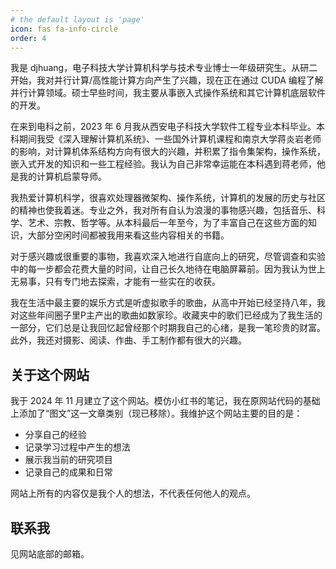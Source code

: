 ```yaml
---
# the default layout is 'page'
icon: fas fa-info-circle
order: 4
---
```


<!-- > Add Markdown syntax content to file `_tabs/about.md`{: .filepath } and it will show up on this page.
{: .prompt-tip } -->

<!-- 
<img src="assets\pic\photo.jpg" alt="会换掉的" style="float: right; margin-left: 10px; width: 175px;"> -->

我是 djhuang，电子科技大学计算机科学与技术专业博士一年级研究生。从研二开始，我对并行计算/高性能计算方向产生了兴趣，现在正在通过 CUDA 编程了解并行计算领域。硕士早些时间，我主要从事嵌入式操作系统和其它计算机底层软件的开发。

在来到电科之前，2023 年 6 月我从西安电子科技大学软件工程专业本科毕业。本科期间我受《深入理解计算机系统》、一些国外计算机课程和南京大学蒋炎岩老师的影响，对计算机体系结构方向有很大的兴趣，并积累了指令集架构，操作系统，嵌入式开发的知识和一些工程经验。我认为自己非常幸运能在本科遇到蒋老师，他是我的计算机启蒙导师。

我热爱计算机科学，很喜欢处理器微架构、操作系统，计算机的发展的历史与社区的精神也使我着迷。专业之外，我对所有自认为浪漫的事物感兴趣，包括音乐、科学、艺术、宗教、哲学等。从本科最后一年至今，为了丰富自己在这些方面的知识，大部分空闲时间都被我用来看这些内容相关的书籍。

对于感兴趣或很重要的事物，我喜欢深入地进行自底向上的研究，尽管调查和实验中的每一步都会花费大量的时间，让自己长久地待在电脑屏幕前。因为我认为世上无易事，只有专门地去探索，才能有一些实在的收获。

我在生活中最主要的娱乐方式是听虚拟歌手的歌曲，从高中开始已经坚持八年，我对这些年间圈子里P主产出的歌曲如数家珍。收藏夹中的歌们已经成为了我生活的一部分，它们总是让我回忆起曾经那个时期我自己的心绪，是我一笔珍贵的财富。此外，我还对摄影、阅读、作曲、手工制作都有很大的兴趣。

## 关于这个网站

我于 2024 年 11 月建立了这个网站。模仿小红书的笔记，我在原网站代码的基础上添加了“图文”这一文章类别（现已移除）。我维护这个网站主要的目的是：

- 分享自己的经验
- 记录学习过程中产生的想法
- 展示我当前的研究项目
- 记录自己的成果和日常

网站上所有的内容仅是我个人的想法，不代表任何他人的观点。

## 联系我

见网站底部的邮箱。

